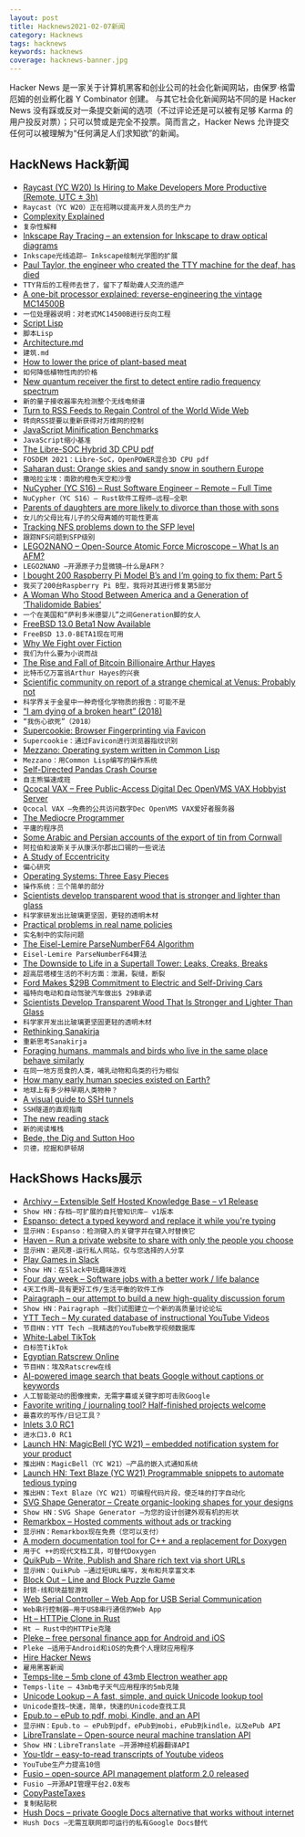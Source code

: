 ```yaml
---
layout: post
title: Hacknews2021-02-07新闻
category: Hacknews
tags: hacknews
keywords: hacknews
coverage: hacknews-banner.jpg
---
```


Hacker News 是一家关于计算机黑客和创业公司的社会化新闻网站，由保罗·格雷厄姆的创业孵化器 Y Combinator 创建。
与其它社会化新闻网站不同的是 Hacker News 没有踩或反对一条提交新闻的选项（不过评论还是可以被有足够 Karma 的用户投反对票）；只可以赞或是完全不投票。简而言之，Hacker News 允许提交任何可以被理解为“任何满足人们求知欲”的新闻。

## HackNews Hack新闻


- [Raycast (YC W20) Is Hiring to Make Developers More Productive (Remote, UTC ± 3h)](https://raycast.com/jobs)
- `Raycast（YC W20）正在招聘以提高开发人员的生产力`
- [Complexity Explained](https://complexityexplained.github.io/)
- `复杂性解释`
- [Inkscape Ray Tracing – an extension for Inkscape to draw optical diagrams](https://github.com/damienBloch/Inkscape-raytracing)
- `Inkscape光线追踪– Inkscape绘制光学图的扩展`
- [Paul Taylor, the engineer who created the TTY machine for the deaf, has died](https://www.oregonlive.com/health/2021/02/he-died-in-portland-his-legacy-of-helping-the-deaf-communicate-with-the-world.html)
- `TTY背后的工程师去世了，留下了帮助聋人交流的遗产`
- [A one-bit processor explained: reverse-engineering the vintage MC14500B](https://www.righto.com/2021/02/a-one-bit-processor-explained-reverse.html)
- `一位处理器说明：对老式MC14500B进行反向工程`
- [Script Lisp](https://sharpscript.net/lisp/)
- `脚本Lisp`
- [Architecture.md](https://matklad.github.io//2021/02/06/ARCHITECTURE.md.html)
- `建筑.md`
- [How to lower the price of plant-based meat](https://us14.campaign-archive.com/?u=66df320da8400b581cbc1b539&id=cea38367f1)
- `如何降低植物性肉的价格`
- [New quantum receiver the first to detect entire radio frequency spectrum](https://phys.org/news/2021-02-quantum-entire-radio-frequency-spectrum.html)
- `新的量子接收器率先检测整个无线电频谱`
- [Turn to RSS Feeds to Regain Control of the World Wide Web](http://techrights.org/2021/02/06/rss-feeds-www/)
- `转向RSS提要以重新获得对万维网的控制`
- [JavaScript Minification Benchmarks](https://github.com/privatenumber/minification-benchmarks)
- `JavaScript缩小基准`
- [The Libre-SOC Hybrid 3D CPU pdf](https://fosdem.org/2021/schedule/event/libresocproject/attachments/paper/4569/export/events/attachments/libresocproject/paper/4569/fosdem2021_libresoc.pdf)
- `FOSDEM 2021：Libre-SoC，OpenPOWER混合3D CPU pdf`
- [Saharan dust: Orange skies and sandy snow in southern Europe](https://www.bbc.com/news/av/world-europe-55966867)
- `撒哈拉尘埃：南欧的橙色天空和沙雪`
- [NuCypher (YC S16) – Rust Software Engineer – Remote – Full Time](item?id=26049890)
- `NuCypher（YC S16）– Rust软件工程师–远程–全职`
- [Parents of daughters are more likely to divorce than those with sons](https://www.economist.com/science-and-technology/2021/02/06/daughters-provoke-parental-strife)
- `女儿的父母比有儿子的父母离婚的可能性更高`
- [Tracking NFS problems down to the SFP level](https://news.sherlock.stanford.edu/posts/tracking-nfs-problems-down-to-the-sfp-level)
- `跟踪NFS问题到SFP级别`
- [LEGO2NANO – Open-Source Atomic Force Microscope – What Is an AFM?](https://web.archive.org/web/20150826213049/http://openafm.com/what/)
- `LEGO2NANO –开源原子力显微镜–什么是AFM？`
- [I bought 200 Raspberry Pi Model B’s and I’m going to fix them: Part 5](https://james.li/i-bought-200-raspberry-pi-model-bs-and-im-going-to-fix-them-part-5/)
- `我买了200台Raspberry Pi B型，我将对其进行修复第5部分`
- [A Woman Who Stood Between America and a Generation of ‘Thalidomide Babies’](https://www.smithsonianmag.com/science-nature/woman-who-stood-between-america-and-epidemic-birth-defects-180963165/)
- `一个在美国和“萨利多米德婴儿”之间Generation脚的女人`
- [FreeBSD 13.0 Beta1 Now Available](https://lists.freebsd.org/pipermail/freebsd-stable/2021-February/093047.html)
- `FreeBSD 13.0-BETA1现在可用`
- [Why We Fight over Fiction](https://www.overcomingbias.com/2020/11/why-we-fight-over-fiction.html)
- `我们为什么要为小说而战`
- [The Rise and Fall of Bitcoin Billionaire Arthur Hayes](https://www.vanityfair.com/news/2021/02/the-rise-and-fall-of-bitcoin-billionaire-arthur-hayes#intcid=recommendations_vf-trending-legacy_a6f46dda-cf48-4781-8493-4e8dda1026ff_popular4-1)
- `比特币亿万富翁Arthur Hayes的兴衰`
- [Scientific community on report of a strange chemical at Venus: Probably not](https://arstechnica.com/science/2021/02/scientific-community-on-report-of-a-strange-chemical-at-venus-probably-not/)
- `科学界关于金星中一种奇怪化学物质的报告：可能不是`
- [“I am dying of a broken heart” (2018)](https://papyrus-stories.com/2018/10/10/i-am-dying-of-a-broken-heart/)
- `“我伤心欲死”（2018）`
- [Supercookie: Browser Fingerprinting via Favicon](https://github.com/jonasstrehle/supercookie)
- `Supercookie：通过Favicon进行浏览器指纹识别`
- [Mezzano: Operating system written in Common Lisp](https://github.com/froggey/Mezzano#mezzano-an-operating-system-written-in-common-lisp)
- `Mezzano：用Common Lisp编写的操作系统`
- [Self-Directed Pandas Crash Course](https://kellyfoulk.herokuapp.com/post/3)
- `自主熊猫速成班`
- [Qcocal VAX – Free Public-Access Digital Dec OpenVMS VAX Hobbyist Server](http://sanyalnet-openvms-vax.freeddns.org:82/)
- `Qcocal VAX –免费的公共访问数字Dec OpenVMS VAX爱好者服务器`
- [The Mediocre Programmer](http://themediocreprogrammer.com/what-is-the-mediocre-programmer.html#what-is-the-mediocre-programmer)
- `平庸的程序员`
- [Some Arabic and Persian accounts of the export of tin from Cornwall](https://www.caitlingreen.org/2020/11/arabic-and-persian-accounts-of-cornish-tin-trade.html)
- `阿拉伯和波斯关于从康沃尔郡出口锡的一些说法`
- [A Study of Eccentricity](https://www.strangeloopcanon.com/p/a-study-of-eccentricity)
- `偏心研究`
- [Operating Systems: Three Easy Pieces](https://pages.cs.wisc.edu/~remzi/OSTEP/)
- `操作系统：三个简单的部分`
- [Scientists develop transparent wood that is stronger and lighter than glass](https://www.cbc.ca/1.5902739)
- `科学家研发出比玻璃更坚固，更轻的透明木材`
- [Practical problems in real name policies](https://shkspr.mobi/blog/2021/02/whats-my-name-again/)
- `实名制中的实际问题`
- [The Eisel-Lemire ParseNumberF64 Algorithm](https://nigeltao.github.io/blog/2020/eisel-lemire.html)
- `Eisel-Lemire ParseNumberF64算法`
- [The Downside to Life in a Supertall Tower: Leaks, Creaks, Breaks](https://www.nytimes.com/2021/02/03/realestate/luxury-high-rise-432-park.html)
- `超高层塔楼生活的不利方面：泄漏，裂缝，断裂`
- [Ford Makes $29B Commitment to Electric and Self-Driving Cars](https://www.caranddriver.com/news/a35432253/ford-ev-commitment-announced/)
- `福特向电动和自动驾驶汽车做出$ 29B承诺`
- [Scientists Develop Transparent Wood That Is Stronger and Lighter Than Glass](https://www.cbc.ca/radio/quirks/scientists-develop-transparent-wood-that-is-stronger-and-lighter-than-glass-1.5902739)
- `科学家开发出比玻璃更坚固更轻的透明木材`
- [Rethinking Sanakirja](https://pijul.org/posts/2021-02-06-rethinking-sanakirja/)
- `重新思考Sanakirja`
- [Foraging humans, mammals and birds who live in the same place behave similarly](http://www.bristol.ac.uk/news/2021/january/behavioural-convergence.html)
- `在同一地方觅食的人类，哺乳动物和鸟类的行为相似`
- [How many early human species existed on Earth?](https://www.livescience.com/how-many-human-species.html)
- `地球上有多少种早期人类物种？`
- [A visual guide to SSH tunnels](https://robotmoon.com/ssh-tunnels/)
- `SSH隧道的直观指南`
- [The new reading stack](https://macwright.com/2020/12/24/the-new-reading-stack.html)
- `新的阅读堆栈`
- [Bede, the Dig and Sutton Hoo](https://blogs.bl.uk/digitisedmanuscripts/2021/01/bede-the-dig-and-sutton-hoo.html)
- `贝德，挖掘和萨顿胡`


## HackShows Hacks展示

- [ Archivy – Extensible Self Hosted Knowledge Base – v1 Release](https://archivy.github.io)
- `Show HN：存档–可扩展的自托管知识库– v1版本`
- [ Espanso: detect a typed keyword and replace it while you're typing](https://espanso.org/)
- `显示HN：Espanso：检测键入的关键字并在键入时替换它`
- [ Haven – Run a private website to share with only the people you choose](https://havenweb.org/)
- `显示HN：避风港-运行私人网站，仅与您选择的人分享`
- [ Play Games in Slack](https://bored.social/)
- `Show HN：在Slack中玩趣味游戏`
- [ Four day week – Software jobs with a better work / life balance](https://www.fourdayweek.io/)
- `4天工作周–具有更好工作/生活平衡的软件工作`
- [ Pairagraph – our attempt to build a new high-quality discussion forum](http://pairagraph.com)
- `Show HN：Pairagraph –我们试图建立一个新的高质量讨论论坛`
- [ YTT Tech – My curated database of instructional YouTube Videos](https://ytt-tech.com)
- `节目HN：YTT Tech –我精选的YouTube教学视频数据库`
- [ White-Label TikTok](https://alvin5.com)
- `白标签TikTok`
- [ Egyptian Ratscrew Online](https://playcards.club)
- `节目HN：埃及Ratscrew在线`
- [ AI-powered image search that beats Google without captions or keywords](https://evertrove.co/)
- `人工智能驱动的图像搜索，无需字幕或关键字即可击败Google`
- [ Favorite writing / journaling tool? Half-finished projects welcome](item?id=26030256)
- `最喜欢的写作/日记工具？`
- [ Inlets 3.0 RC1](https://github.com/inlets/inlets/releases/tag/3.0.0-rc1)
- `进水口3.0 RC1`
- [Launch HN: MagicBell (YC W21) – embedded notification system for your product](item?id=26037645)
- `推出HN：MagicBell（YC W21）–产品的嵌入式通知系统`
- [Launch HN: Text Blaze (YC W21) Programmable snippets to automate tedious typing](item?id=26037816)
- `推出HN：Text Blaze（YC W21）可编程代码片段，使乏味的打字自动化`
- [ SVG Shape Generator – Create organic-looking shapes for your designs](https://www.softr.io/tools/svg-shape-generator)
- `Show HN：SVG Shape Generator –为您的设计创建外观有机的形状`
- [ Remarkbox – Hosted comments without ads or tracking](https://www.remarkbox.com/remarkbox-is-now-pay-what-you-can.html)
- `显示HN：Remarkbox现在免费（您可以支付）`
- [ A modern documentation tool for C++ and a replacement for Doxygen](https://hdoc.io/)
- `用于C ++的现代文档工具，可替代Doxygen`
- [ QuikPub – Write, Publish and Share rich text via short URLs](https://quikpub.co/)
- `显示HN：QuikPub –通过短URL编写，发布和共享富文本`
- [ Block Out – Line and Block Puzzle Game](https://blockoutunity.github.io/)
- `封锁-线和块益智游戏`
- [ Web Serial Controller – Web App for USB Serial Communication](https://webserial.app/)
- `Web串行控制器–用于USB串行通信的Web App`
- [ Ht – HTTPie Clone in Rust](https://github.com/ducaale/ht)
- `Ht – Rust中的HTTPie克隆`
- [ Pleke – free personal finance app for Android and iOS](https://pleke.com/)
- `Pleke –适用于Android和iOS的免费个人理财应用程序`
- [ Hire Hacker News](https://hirehackernews.com/)
- `雇用黑客新闻`
- [ Temps-lite – 5mb clone of 43mb Electron weather app](https://github.com/GirkovArpa/temps-lite)
- `Temps-lite – 43mb电子天气应用程序的5mb克隆`
- [ Unicode Lookup – A fast, simple, and quick Unicode lookup tool](https://unicode.emnudge.dev/)
- `Unicode查找–快速，简单，快速的Unicode查找工具`
- [ Epub.to – ePub to pdf, mobi, Kindle, and an API](https://epub.to)
- `显示HN：Epub.to – ePub到pdf，ePub到mobi，ePub到kindle，以及ePub API`
- [ LibreTranslate – Open-source neural machine translation API](https://libretranslate.com/)
- `Show HN：LibreTranslate –开源神经机器翻译API`
- [ You-tldr – easy-to-read transcripts of Youtube videos](https://you-tldr.com/)
- `YouTube生产力提高10倍`
- [ Fusio – open-source API management platform 2.0 released](https://github.com/apioo/fusio)
- `Fusio –开源API管理平台2.0发布`
- [ CopyPasteTaxes](https://github.com/breck7/copypastetaxes)
- `复制粘贴税`
- [ Hush Docs – private Google Docs alternative that works without internet](https://demo.hushdocs.com)
- `Hush Docs –无需互联网即可运行的私有Google Docs替代`

